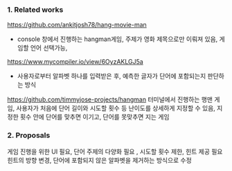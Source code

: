 
### 1. Related works

https://github.com/ankitjosh78/hang-movie-man<br>
 - console 창에서 진행하는 hangman게임, 주제가 영화 제목으로만 이뤄져 있음, 게임할 언어 선택가능, 

https://www.mycompiler.io/view/6OyzAKLGJ5a
 - 사용자로부터 알파벳 하나를 입력받은 후, 예측한 글자가 단어에 포함되는지 판단하는 방식

https://github.com/timmyjose-projects/hangman
터미널에서 진행하는 행맨 게임, 사용자가 처음에 단어 길이와 시도할 횟수 등 난이도를 상세하게 지정할 수 있음, 지정한 횟수 안에 단어를 맞추면 이기고, 단어를 못맞추면 지는 게임


### 2. Proposals
게임 진행을 위한 UI 필요, 단어 주제의 다양화 필요 , 시도할 횟수 제한, 힌트 제공 필요
힌트의 방향 변경, 단어에 포함되지 않은 알파벳을 제거하는 방식으로 수정
